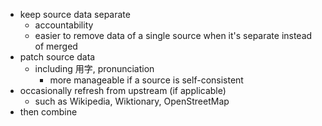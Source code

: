 * keep source data separate
  * accountability
  * easier to remove data of a single source when it's separate instead of merged
* patch source data
  * including 用字, pronunciation
    * more manageable if a source is self-consistent
* occasionally refresh from upstream (if applicable)
  * such as Wikipedia, Wiktionary, OpenStreetMap
* then combine